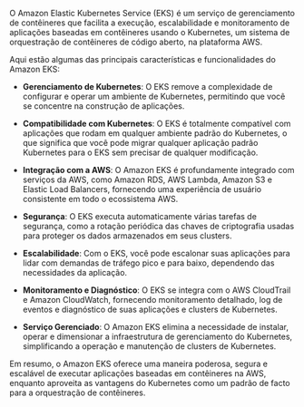 O Amazon Elastic Kubernetes Service (EKS) é um serviço de gerenciamento de contêineres que facilita a execução, escalabilidade e monitoramento de aplicações baseadas em contêineres usando o Kubernetes, um sistema de orquestração de contêineres de código aberto, na plataforma AWS.

Aqui estão algumas das principais características e funcionalidades do Amazon EKS:



- **Gerenciamento de Kubernetes**: O EKS remove a complexidade de configurar e operar um ambiente de Kubernetes, permitindo que você se concentre na construção de aplicações.

- **Compatibilidade com Kubernetes**: O EKS é totalmente compatível com aplicações que rodam em qualquer ambiente padrão do Kubernetes, o que significa que você pode migrar qualquer aplicação padrão Kubernetes para o EKS sem precisar de qualquer modificação.

- **Integração com a AWS**: O Amazon EKS é profundamente integrado com serviços da AWS, como Amazon RDS, AWS Lambda, Amazon S3 e Elastic Load Balancers, fornecendo uma experiência de usuário consistente em todo o ecossistema AWS.

- **Segurança**: O EKS executa automaticamente várias tarefas de segurança, como a rotação periódica das chaves de criptografia usadas para proteger os dados armazenados em seus clusters.

- **Escalabilidade**: Com o EKS, você pode escalonar suas aplicações para lidar com demandas de tráfego pico e para baixo, dependendo das necessidades da aplicação.

- **Monitoramento e Diagnóstico**: O EKS se integra com o AWS CloudTrail e Amazon CloudWatch, fornecendo monitoramento detalhado, log de eventos e diagnóstico de suas aplicações e clusters de Kubernetes.

- **Serviço Gerenciado**: O Amazon EKS elimina a necessidade de instalar, operar e dimensionar a infraestrutura de gerenciamento do Kubernetes, simplificando a operação e manutenção de clusters de Kubernetes.

Em resumo, o Amazon EKS oferece uma maneira poderosa, segura e escalável de executar aplicações baseadas em contêineres na AWS, enquanto aproveita as vantagens do Kubernetes como um padrão de facto para a orquestração de contêineres.